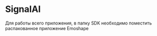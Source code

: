 # SignalAI

Для работы всего приложения, в папку SDK необходимо поместить распакованное приложение Emoshape
